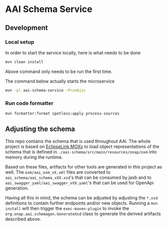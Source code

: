 # AAI Schema Service

## Development

### Local setup
In order to start the service locally, here is what needs to be done
``` bash
mvn clean install
```

Above command only needs to be run the first time.

The command below actually starts the microservice
``` bash
mvn -pl aai-schema-service -PrunAjsc
```

### Run code formatter
``` bash
mvn formatter:format spotless:apply process-sources
```

## Adjusting the schema

This repo contains the schema that is used throughout AAI. The whole project is based on
[EclipseLink MOXy](https://eclipse.dev/eclipselink/documentation/2.7/moxy/runtime003.htm) to load object representations of the schema that is defined in `./aai-schema/src/main/resources/onap/oxm` into memory during the runtime.

Based on these files, artifacts for other tools are generated in this project as well.
The `oxm/aai_oxm_vX.xml` files are converted to `aai_schema/aai_schema_vXX.xsd`'s that can be consumed by
jaxb and to `aai_swagger_yaml/aai_swagger_vXX.yaml`'s that can be used for OpenApi generation.

Having all this in mind, the schema can be adjusted by adjusting the `*.xsd` definitions to contain further endpoints
and/or new objects.
Running a `mvn install` will then trigger the `exec-maven-plugin` to invoke the `org.onap.aai.schemagen.GenerateXsd` class to generate the derived artifacts described above.
